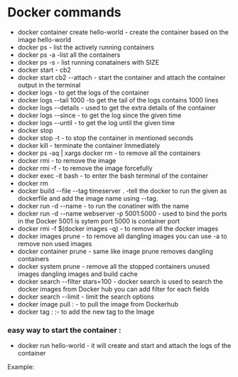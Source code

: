 # Docker commands

* docker container create hello-world - create the container based on the image hello-world
* docker ps - list the actively running containers 
* docker ps -a -list all the containers 
* docker ps -s - list running conatainers with SIZE
* docker start <containerId> - cb2 
* docker start cb2 --attach - start the container and attach the container output in the terminal
* docker logs <containerId> - to get the logs of the container
* docker logs --tail 1000 <containerId> -to get the tail of the logs contains 1000 lines
* docker logs --details <containerId> - used to get the extra details of the container
* docker logs --since <UTC> <containerId>- to get the log since the given time
* docker logs --until <UTC> <containerId>- to get the log until the given time
* docker stop <containerId>
* docker stop -t <seconds> <containerId> - to stop the container in mentioned seconds
* docker kill <containerId> - terminate the container Immediately
* docker ps -aq | xargs docker rm - to remove all the containers
* docker rmi <imageId> - to remove the image
* docker rmi -f <imageId> - to remove the image forcefully
* docker exec -it <containerId> bash - to enter the bash terminal of the container
* docker rm <containerId>
* docker build --file <filename> --tag timeserver . -tell the docker to run the given as dockerfile and add the image name using --tag.
* docker run -d --name <containername> <imageId or name> - to run the conatiner with the name
* docker run -d --name webserver -p 5001:5000 <containerId> - used to bind the ports in the Docker 5001 is sytem port 5000 is container port
* docker rmi -f $(docker images -q) - to remove all the docker images
* docker images prune - to remove all dangling images you can use -a to remove non used images
* docker container prune - same like image prune removes dangling containers
* docker system prune - remove all the stopped containers unused images dangling images and build cache
* docker search --filter stars=100 <ImageName> - docker search is used to search the docker images from
Docker hub you can add filter for each fields
* docker search --limit <ImageName> - limit the search options
* docker image pull <Imagename>:<version> - to pull the image from Dockerhub
* docker tag <oldImageName>:<version> <newImagename>:<version>- to add the new tag to the Image

### easy way to start the container :
* docker run hello-world - it will create and start and attach the logs of the container


Example:

